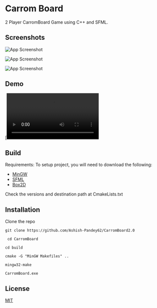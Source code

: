
# Carrom Board

2 Player CarromBoard Game using C++ and SFML. 


## Screenshots

![App Screenshot](https://github.com/Ashish-Pandey62/CarromBoard2.0/blob/main/Assets/SS/Screenshot%202024-08-01%20015019.png)

![App Screenshot](https://github.com/Ashish-Pandey62/CarromBoard2.0/blob/main/Assets/SS/Screenshot%202024-08-01%20015051.png)

![App Screenshot](https://github.com/Ashish-Pandey62/CarromBoard2.0/blob/main/Assets/SS/Screenshot%202024-08-01%20015406.png)


## Demo
[![Watch the video](https://github.com/Ashish-Pandey62/CarromBoard/blob/main/Assets/SS/fina_demo_carrom_board.mp4)

## Build

Requirements:
To setup  project, you will need to download the following:

* [MinGW]('https://sourceforge.net/projects/mingw/')
* [SFML]('https://www.sfml-dev.org/download.php')
* [Box2D]('https://box2d.org/')

Check the versions and destination path at CmakeLists.txt
## Installation 
Clone the repo 
```
git clone https://github.com/Ashish-Pandey62/CarromBoard2.0
```


```
 cd CarromBoard
```
```
cd build
```

```
cmake -G "MinGW Makefiles" ..

```

```
mingw32-make

```

```
CarromBoard.exe
```

## License

[MIT](https://choosealicense.com/licenses/mit/)

